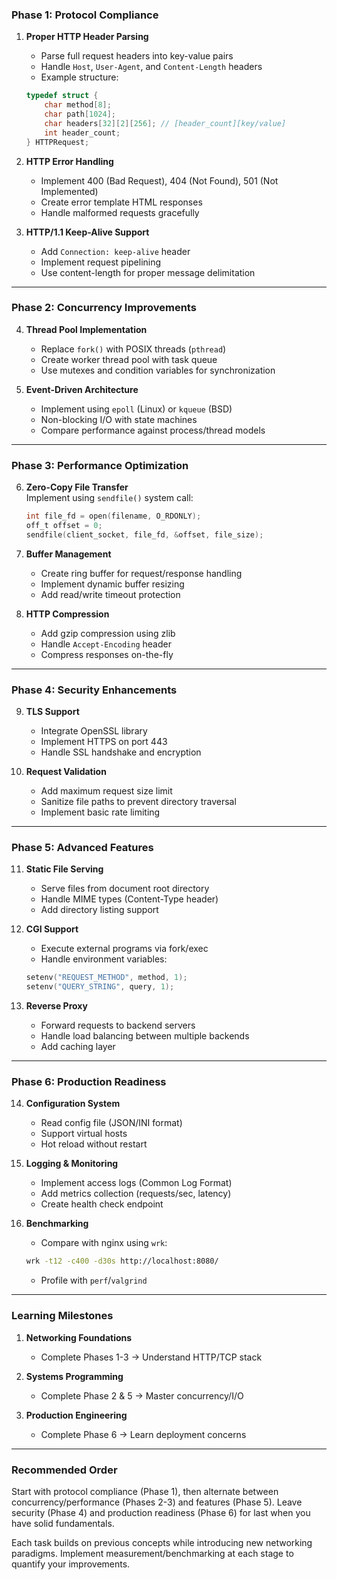 

### **Phase 1: Protocol Compliance**
1. **Proper HTTP Header Parsing**  
   - Parse full request headers into key-value pairs
   - Handle `Host`, `User-Agent`, and `Content-Length` headers
   - Example structure:
   ```c
   typedef struct {
       char method[8];
       char path[1024];
       char headers[32][2][256]; // [header_count][key/value]
       int header_count;
   } HTTPRequest;
   ```

2. **HTTP Error Handling**  
   - Implement 400 (Bad Request), 404 (Not Found), 501 (Not Implemented)
   - Create error template HTML responses
   - Handle malformed requests gracefully

3. **HTTP/1.1 Keep-Alive Support**  
   - Add `Connection: keep-alive` header
   - Implement request pipelining
   - Use content-length for proper message delimitation

---

### **Phase 2: Concurrency Improvements**
4. **Thread Pool Implementation**  
   - Replace `fork()` with POSIX threads (`pthread`)
   - Create worker thread pool with task queue
   - Use mutexes and condition variables for synchronization

5. **Event-Driven Architecture**  
   - Implement using `epoll` (Linux) or `kqueue` (BSD)
   - Non-blocking I/O with state machines
   - Compare performance against process/thread models

---

### **Phase 3: Performance Optimization**
6. **Zero-Copy File Transfer**  
   Implement using `sendfile()` system call:
   ```c
   int file_fd = open(filename, O_RDONLY);
   off_t offset = 0;
   sendfile(client_socket, file_fd, &offset, file_size);
   ```

7. **Buffer Management**  
   - Create ring buffer for request/response handling
   - Implement dynamic buffer resizing
   - Add read/write timeout protection

8. **HTTP Compression**  
   - Add gzip compression using zlib
   - Handle `Accept-Encoding` header
   - Compress responses on-the-fly

---

### **Phase 4: Security Enhancements**
9. **TLS Support**  
   - Integrate OpenSSL library
   - Implement HTTPS on port 443
   - Handle SSL handshake and encryption

10. **Request Validation**  
    - Add maximum request size limit
    - Sanitize file paths to prevent directory traversal
    - Implement basic rate limiting

---

### **Phase 5: Advanced Features**
11. **Static File Serving**  
    - Serve files from document root directory
    - Handle MIME types (Content-Type header)
    - Add directory listing support

12. **CGI Support**  
    - Execute external programs via fork/exec
    - Handle environment variables:
    ```c
    setenv("REQUEST_METHOD", method, 1);
    setenv("QUERY_STRING", query, 1);
    ```

13. **Reverse Proxy**  
    - Forward requests to backend servers
    - Handle load balancing between multiple backends
    - Add caching layer

---

### **Phase 6: Production Readiness**
14. **Configuration System**  
    - Read config file (JSON/INI format)
    - Support virtual hosts
    - Hot reload without restart

15. **Logging & Monitoring**  
    - Implement access logs (Common Log Format)
    - Add metrics collection (requests/sec, latency)
    - Create health check endpoint

16. **Benchmarking**  
    - Compare with nginx using `wrk`:
    ```bash
    wrk -t12 -c400 -d30s http://localhost:8080/
    ```
    - Profile with `perf`/`valgrind`

---

### **Learning Milestones**
1. **Networking Foundations**  
   - Complete Phases 1-3 → Understand HTTP/TCP stack

2. **Systems Programming**  
   - Complete Phase 2 & 5 → Master concurrency/I/O

3. **Production Engineering**  
   - Complete Phase 6 → Learn deployment concerns

---

### **Recommended Order**
Start with protocol compliance (Phase 1), then alternate between concurrency/performance (Phases 2-3) and features (Phase 5). Leave security (Phase 4) and production readiness (Phase 6) for last when you have solid fundamentals.

Each task builds on previous concepts while introducing new networking paradigms. Implement measurement/benchmarking at each stage to quantify your improvements.